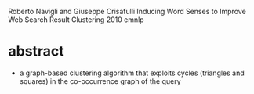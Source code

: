 Roberto Navigli and Giuseppe Crisafulli
Inducing Word Senses to Improve Web Search Result Clustering 
2010 emnlp

# abstract

* a graph-based clustering algorithm that exploits cycles (triangles and
  squares) in the co-occurrence graph of the query
